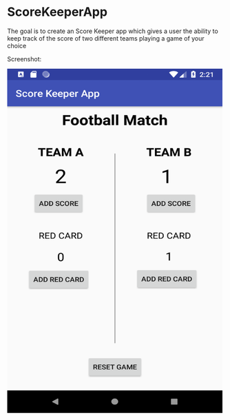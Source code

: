 # ScoreKeeperApp
The goal is to create an Score Keeper app which gives a user the ability to keep track of the score of two different teams playing a game of your choice

Screenshot: 

<img src="https://github.com/rizalzaenal/ScoreKeeperApp/blob/master/Screenshot_1536823361.png" width="500" height="800">
